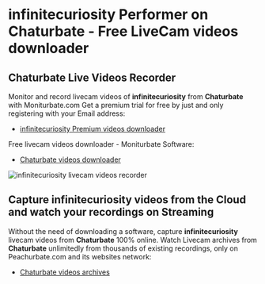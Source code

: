 # infinitecuriosity Performer on Chaturbate - Free LiveCam videos downloader

## Chaturbate Live Videos Recorder

Monitor and record livecam videos of **infinitecuriosity** from **Chaturbate** with Moniturbate.com
Get a premium trial for free by just and only registering with your Email address:
* [infinitecuriosity Premium videos downloader](https://moniturbate.com/request-demo-licence-key.html)

Free livecam videos downloader - Moniturbate Software:
* [Chaturbate videos downloader](https://moniturbate.com/moniturbate-download-software.html)

![infinitecuriosity livecam videos recorder](https://peachurnet.com/templates/moniturbate-software.png)


## Capture infinitecuriosity videos from the Cloud and watch your recordings on Streaming

Without the need of downloading a software, capture **infinitecuriosity** livecam videos from **Chaturbate** 100% online.
Watch Livecam archives from **Chaturbate** unlimitedly from thousands of existing recordings, only on Peachurbate.com and its websites network:
* [Chaturbate videos archives](https://peachurnet.com/)